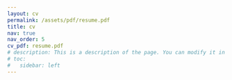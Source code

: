 ```yaml
---
layout: cv
permalink: /assets/pdf/resume.pdf
title: cv
nav: true
nav_order: 5
cv_pdf: resume.pdf
# description: This is a description of the page. You can modify it in '_pages/cv.md'. You can also change or remove the top pdf download button.
# toc:
#   sidebar: left
---
```

